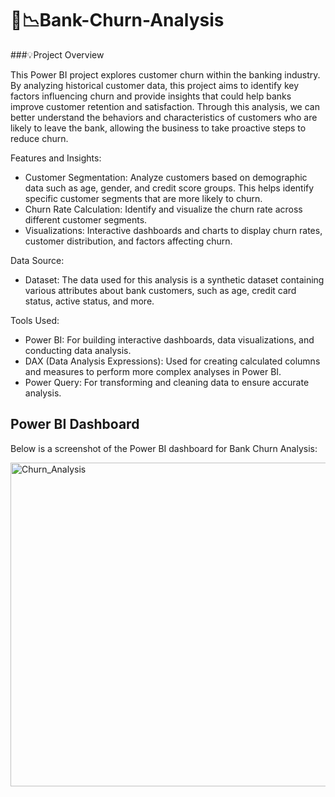 # 🏦📉Bank-Churn-Analysis

###💡Project Overview

This Power BI project explores customer churn within the banking industry. By analyzing historical customer data, this project aims to identify key factors influencing churn and provide insights that could help banks improve customer retention and satisfaction. Through this analysis, we can better understand the behaviors and characteristics of customers who are likely to leave the bank, allowing the business to take proactive steps to reduce churn.

Features and Insights:
  
- Customer Segmentation: Analyze customers based on demographic data such as age, gender, and credit score groups. This helps identify specific customer segments that are more likely to churn.
- Churn Rate Calculation: Identify and visualize the churn rate across different customer segments.
- Visualizations: Interactive dashboards and charts to display churn rates, customer distribution, and factors affecting churn.

Data Source: 
- Dataset: The data used for this analysis is a synthetic dataset containing various attributes about bank customers, such as age, credit card status, active status, and more.

Tools Used:

- Power BI: For building interactive dashboards, data visualizations, and conducting data analysis.
- DAX (Data Analysis Expressions): Used for creating calculated columns and measures to perform more complex analyses in Power BI.
- Power Query: For transforming and cleaning data to ensure accurate analysis.

## Power BI Dashboard

Below is a screenshot of the Power BI dashboard for Bank Churn Analysis:

<img width="918" height="518" alt="Churn_Analysis" src="https://github.com/user-attachments/assets/85843217-708a-482d-af93-50fda1253832" />

